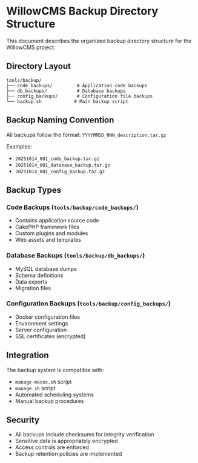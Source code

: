 # WillowCMS Backup Directory Structure

This document describes the organized backup directory structure for the WillowCMS project.

## Directory Layout

```
tools/backup/
├── code_backups/         # Application code backups
├── db_backups/           # Database backups
├── config_backups/       # Configuration file backups
└── backup.sh            # Main backup script
```

## Backup Naming Convention

All backups follow the format: `YYYYMMDD_NNN_description.tar.gz`

Examples:
- `20251014_001_code_backup.tar.gz`
- `20251014_001_database_backup.tar.gz`
- `20251014_001_config_backup.tar.gz`

## Backup Types

### Code Backups (`tools/backup/code_backups/`)
- Contains application source code
- CakePHP framework files
- Custom plugins and modules
- Web assets and templates

### Database Backups (`tools/backup/db_backups/`)
- MySQL database dumps
- Schema definitions
- Data exports
- Migration files

### Configuration Backups (`tools/backup/config_backups/`)
- Docker configuration files
- Environment settings
- Server configuration
- SSL certificates (encrypted)

## Integration

The backup system is compatible with:
- `manage-macos.sh` script
- `manage.sh` script
- Automated scheduling systems
- Manual backup procedures

## Security

- All backups include checksums for integrity verification
- Sensitive data is appropriately encrypted
- Access controls are enforced
- Backup retention policies are implemented